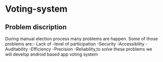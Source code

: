 # Voting-system
## Problem discription
During manual election process many problems are happen. Some of those problems are:-
Lack of -level of participation
        -Security 
        -Accessibility
        -Auditability
        -Efficiency
        -Precision
        -Reliability,to solve these problems we will develop android based app voting system

